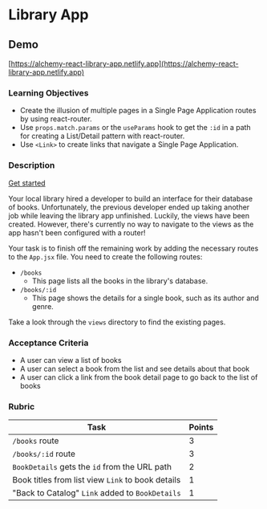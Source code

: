 # Library App

## Demo

[https://alchemy-react-library-app.netlify.app](https://alchemy-react-library-app.netlify.app)

### Learning Objectives

- Create the illusion of multiple pages in a Single Page Application routes by using react-router.
- Use `props.match.params` or the `useParams` hook to get the `:id` in a path for creating a List/Detail pattern with react-router.
- Use `<Link>` to create links that navigate a Single Page Application.

### Description

[Get started](
https://github.com/alchemycodelab/react-library-app)

Your local library hired a developer to build an interface for their database of books. Unfortunately, the previous developer ended up taking another job while leaving the library app unfinished. Luckily, the views have been created. However, there's currently no way to navigate to the views as the app hasn't been configured with a router!

Your task is to finish off the remaining work by adding the necessary routes to the `App.jsx` file. You need to create the following routes:

- `/books`
  - This page lists all the books in the library's database.
- `/books/:id`
  - This page shows the details for a single book, such as its author and genre.

Take a look through the `views` directory to find the existing pages.

### Acceptance Criteria

- A user can view a list of books
- A user can select a book from the list and see details about that book
- A user can click a link from the book detail page to go back to the list of books

### Rubric
 
| Task                                              | Points |
| ------------------------------------------------- | ------ |
| `/books` route                                    | 3      |
| `/books/:id` route                                | 3      |
| `BookDetails` gets the `id` from the URL path     | 2      |
| Book titles from list view `Link` to book details | 1      |
| "Back to Catalog" `Link` added to `BookDetails`   | 1      |
